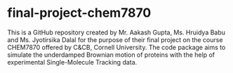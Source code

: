 # final-project-chem7870
This is a GitHub repository created by Mr. Aakash Gupta, Ms. Hruidya Babu and Ms. Jyotirsika Dalal for the purpose of their final project on the course CHEM7870 offered by C&amp;CB, Cornell University. The code package aims to simulate the underdamped Brownian motion of proteins with the help of experimental Single-Molecule Tracking data.

